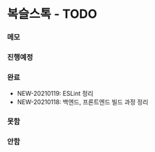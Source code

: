 # 복슬스톡 - TODO

### 메모

### 진행예정
### 완료
- NEW-20210119: ESLint 정리
- NEW-20210118: 백엔드, 프론트엔드 빌드 과정 정리
### 못함

### 안함

